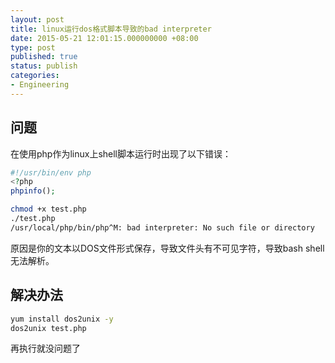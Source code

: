 ```yaml
---
layout: post
title: linux运行dos格式脚本导致的bad interpreter
date: 2015-05-21 12:01:15.000000000 +08:00
type: post
published: true
status: publish
categories:
- Engineering
---
```


## 问题

在使用php作为linux上shell脚本运行时出现了以下错误：

```php
#!/usr/bin/env php
<?php
phpinfo();
```

```bash
chmod +x test.php
./test.php
/usr/local/php/bin/php^M: bad interpreter: No such file or directory
```

原因是你的文本以DOS文件形式保存，导致文件头有不可见字符，导致bash shell无法解析。

## 解决办法

```bash
yum install dos2unix -y
dos2unix test.php
```

再执行就没问题了